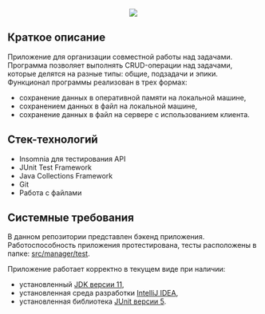 <!-- PROJECT LOGO -->
<br />
<div align="center">
  <a href="https://github.com/github_username/repo_name">
    <img src="https://x-lines.ru/letters/i/cyrillicscript/1533/b4b4b6/32/0/ktozg43yjiosham8ci3y.png">
  </a>

  <p align="center">
  </p>
</div>

## Краткое описание

Приложение для организации совместной работы над задачами. Программа позволяет выполнять CRUD-операции над задачами,
которые делятся на разные типы: общие, подзадачи и эпики. Функционал программы реализован в трех формах:

- сохранение данных в оперативной памяти на локальной машине,
- сохранением данных в файл на локальной машине,
- сохранение данных в файл на сервере с использованием клиента.

## Стек-технологий

* Insomnia для тестирования API
* JUnit Test Framework
* Java Collections Framework
* Git
* Работа с файлами

## Системные требования

В данном репозитории представлен бэкенд приложения. Работоспособность приложения протестирована, тесты расположены в
папкe: [src/manager/test](./src/manager/test).

Приложение работает корректно в текущем виде при наличии:

- установленный [JDK версии 11](https://docs.aws.amazon.com/corretto/),
- установленная среда разработки [IntelliJ IDEA](https://www.jetbrains.com/ru-ru/idea/download),
- установленная библиотека [JUnit версии 5](https://github.com/PraktikumJava/m1-t23-junit/tree/master/lib).
